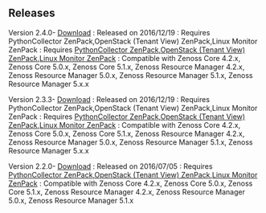 Releases
--------

Version 2.4.0- <a rel="nofollow" class="external" href="http://wiki.zenoss.org/download/zenpacks/ZenPacks.zenoss.OpenStackInfrastructure/2.4.0/ZenPacks.zenoss.OpenStackInfrastructure-2.4.0.egg">Download</a>
: Released on 2016/12/19
: Requires PythonCollector ZenPack,OpenStack (Tenant View) ZenPack,Linux Monitor ZenPack
: Requires <a href="/product/zenpacks/pythoncollector" title="ZenPack:PythonCollector">PythonCollector ZenPack</a>,<a href="/product/zenpacks/openstack-tenant-view" title="ZenPack:OpenStack (Tenant View)">OpenStack (Tenant View) ZenPack</a>,<a href="/product/zenpacks/linux-monitor" title="ZenPack:Linux Monitor">Linux Monitor ZenPack</a>
: Compatible with Zenoss Core 4.2.x, Zenoss Core 5.0.x, Zenoss Core 5.1.x, Zenoss Resource Manager 4.2.x, Zenoss Resource Manager 5.0.x, Zenoss Resource Manager 5.1.x, Zenoss Resource Manager 5.x.x

Version 2.3.3- <a rel="nofollow" class="external" href="http://wiki.zenoss.org/download/zenpacks/ZenPacks.zenoss.OpenStackInfrastructure/2.3.3/ZenPacks.zenoss.OpenStackInfrastructure-2.3.3.egg">Download</a>
: Released on 2016/12/19
: Requires PythonCollector ZenPack,OpenStack (Tenant View) ZenPack,Linux Monitor ZenPack
: Requires <a href="/product/zenpacks/pythoncollector" title="ZenPack:PythonCollector">PythonCollector ZenPack</a>,<a href="/product/zenpacks/openstack-tenant-view" title="ZenPack:OpenStack (Tenant View)">OpenStack (Tenant View) ZenPack</a>,<a href="/product/zenpacks/linux-monitor" title="ZenPack:Linux Monitor">Linux Monitor ZenPack</a>
: Compatible with Zenoss Core 4.2.x, Zenoss Core 5.0.x, Zenoss Core 5.1.x, Zenoss Resource Manager 4.2.x, Zenoss Resource Manager 5.0.x, Zenoss Resource Manager 5.1.x, Zenoss Resource Manager 5.x.x

Version 2.2.0- <a rel="nofollow" class="external" href="http://wiki.zenoss.org/download/zenpacks/ZenPacks.zenoss.OpenStackInfrastructure/2.3.2/ZenPacks.zenoss.OpenStackInfrastructure-2.2.0.egg">Download</a>
: Released on 2016/07/05
: Requires <a href="/product/zenpacks/pythoncollector" title="ZenPack:PythonCollector">PythonCollector ZenPack</a>,<a href="/product/zenpacks/openstack-tenant-view" title="ZenPack:OpenStack (Tenant View)">OpenStack (Tenant View) ZenPack</a>,<a href="/product/zenpacks/linux-monitor" title="ZenPack:Linux Monitor">Linux Monitor ZenPack</a>
: Compatible with Zenoss Core 4.2.x, Zenoss Core 5.0.x, Zenoss Core 5.1.x, Zenoss Resource Manager 4.2.x, Zenoss Resource Manager 5.0.x, Zenoss Resource Manager 5.1.x
